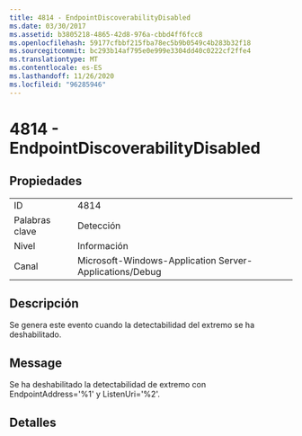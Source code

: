 ```yaml
---
title: 4814 - EndpointDiscoverabilityDisabled
ms.date: 03/30/2017
ms.assetid: b3805218-4865-42d8-976a-cbbd4ff6fcc8
ms.openlocfilehash: 59177cfbbf215fba78ec5b9b0549c4b283b32f18
ms.sourcegitcommit: bc293b14af795e0e999e3304dd40c0222cf2ffe4
ms.translationtype: MT
ms.contentlocale: es-ES
ms.lasthandoff: 11/26/2020
ms.locfileid: "96285946"
---
```

# <a name="4814---endpointdiscoverabilitydisabled"></a>4814 - EndpointDiscoverabilityDisabled

## <a name="properties"></a>Propiedades  
  
|||  
|-|-|  
|ID|4814|  
|Palabras clave|Detección|  
|Nivel|Información|  
|Canal|Microsoft-Windows-Application Server-Applications/Debug|  
  
## <a name="description"></a>Descripción  

 Se genera este evento cuando la detectabilidad del extremo se ha deshabilitado.  
  
## <a name="message"></a>Message  

 Se ha deshabilitado la detectabilidad de extremo con EndpointAddress='%1' y ListenUri='%2'.  
  
## <a name="details"></a>Detalles
